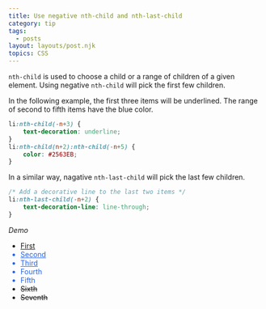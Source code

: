 ```yaml
---
title: Use negative nth-child and nth-last-child
category: tip
tags:
  - posts
layout: layouts/post.njk
topics: CSS
---
```


`nth-child` is used to choose a child or a range of children of a given element.
Using negative `nth-child` will pick the first few children.

In the following example, the first three items will be underlined. The range of second to fifth items have the blue color.

```css
li:nth-child(-n+3) {
    text-decoration: underline;
}
li:nth-child(n+2):nth-child(-n+5) {
    color: #2563EB;
}
```

In a similar way, nagative `nth-last-child` will pick the last few children.

```css
/* Add a decorative line to the last two items */
li:nth-last-child(-n+2) {
    text-decoration-line: line-through;
}
```

_Demo_

<style>
.demo__item:nth-child(-n+3) {
    text-decoration: underline;
}
.demo__item:nth-child(n+2):nth-child(-n+5) {
    color: #2563EB;
}
.demo__item:nth-last-child(-n+2) {
    text-decoration-line: line-through;
}
</style>

<ul>
    <li class="demo__item">First</li>
    <li class="demo__item">Second</li>
    <li class="demo__item">Third</li>
    <li class="demo__item">Fourth</li>
    <li class="demo__item">Fifth</li>
    <li class="demo__item">Sixth</li>
    <li class="demo__item">Seventh</li>
</ul>
